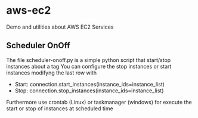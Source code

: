 # aws-ec2

Demo and utilities about AWS EC2 Services

## Scheduler OnOff

The file scheduler-onoff.py is a simple python script that start/stop instances about a tag
You can configure the stop instances or start instances modifyng the last row with
- Start: connection.start_instances(instance_ids=instance_list)
- Stop: connection.stop_instances(instance_ids=instance_list)

Furthermore use crontab (Linux) or taskmanager (windows) for execute the start or stop of instances at scheduled time

